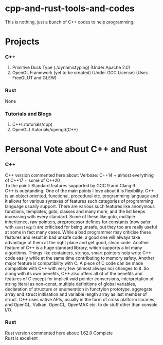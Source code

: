 # cpp-and-rust-tools-and-codes
This is nothing, just a bunch of C++ codes to help programming.  
# Projects  
### C++
1. Primitive Duck Type (./dynamictyping) (Under Apache 2.0)  
2. OpenGL Framework (yet to be created) (Under GCC License) (Uses FreeGLUT and GLEW)  
### Rust  
None  
### Tutorials and Blogs  
1. C++(./tutorials/cpp)  
2. OpenGL(./tutorials/opengl)(C++)  
# Personal Vote about C++ and Rust  
### C++  
C++ version commented here about:
Verbose: C++14 + almost everything of C++17 + some of C++20  
To the point: Standard features supported by GCC 9 and Clang 9  
C++ is outstanding. One of the main points I love about it is flexibility. C++ is an object oriented, functional, procedural etc. programming language and it allows for various syntaxes of features such categories of programming language usually support. There are various such features like anonymous functions, templates, goto, classes and many more, and the list keeps increasing with every standard. Some of these like goto, multiple inheritence, raw pointers, preprocessor defines for constants (now safer with `constexpr`) are criticised for being unsafe, but they too are really useful at some in fact many cases. While a bad programmer may criticise these features and result in bad unsafe code, a good one will always take advantage of them at the right place and get good, clean code. Another feature of C++ is a huge standard library, which supports a lot many algorithms. Things like containers, strings, smart pointers help write C++ code easily while at the same time contributing to memory safety. Another major feature is compatibility with C. A piece of C code can be made compatible with C++ with very few (almost always no) changes to it. So along with its own benefits, C++ also offers all of of the benefits and features of C except for implicit void pointer conversions, interpretation of string literal as non-const, multiple definitions of global variables, declaration of structure or enumeration in functyion prototype, aggregate array and struct initlisation and variable length array as last member of struct. C++ uses native APIs, usually in the form of cross platform libraries, and OpenGL, Vulkan, OpenCL, OpenMAX etc. to do stuff other than console I/O.  
### Rust  
Rust version commented here about: 1.62.0 Complete  
Rust is excellent
